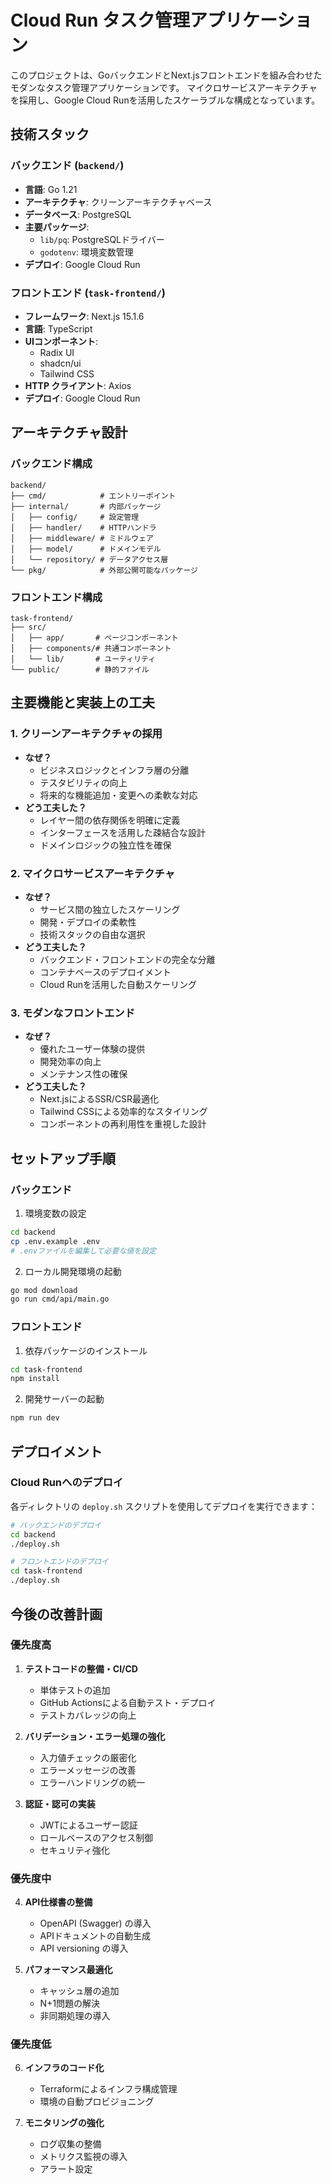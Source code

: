 # Cloud Run タスク管理アプリケーション

このプロジェクトは、GoバックエンドとNext.jsフロントエンドを組み合わせたモダンなタスク管理アプリケーションです。
マイクロサービスアーキテクチャを採用し、Google Cloud Runを活用したスケーラブルな構成となっています。

## 技術スタック

### バックエンド (`backend/`)
- **言語**: Go 1.21
- **アーキテクチャ**: クリーンアーキテクチャベース
- **データベース**: PostgreSQL
- **主要パッケージ**:
  - `lib/pq`: PostgreSQLドライバー
  - `godotenv`: 環境変数管理
- **デプロイ**: Google Cloud Run

### フロントエンド (`task-frontend/`)
- **フレームワーク**: Next.js 15.1.6
- **言語**: TypeScript
- **UIコンポーネント**:
  - Radix UI
  - shadcn/ui
  - Tailwind CSS
- **HTTP クライアント**: Axios
- **デプロイ**: Google Cloud Run

## アーキテクチャ設計

### バックエンド構成
```
backend/
├── cmd/            # エントリーポイント
├── internal/       # 内部パッケージ
│   ├── config/     # 設定管理
│   ├── handler/    # HTTPハンドラ
│   ├── middleware/ # ミドルウェア
│   ├── model/      # ドメインモデル
│   └── repository/ # データアクセス層
└── pkg/            # 外部公開可能なパッケージ
```

### フロントエンド構成
```
task-frontend/
├── src/
│   ├── app/       # ページコンポーネント
│   ├── components/# 共通コンポーネント
│   └── lib/       # ユーティリティ
└── public/        # 静的ファイル
```

## 主要機能と実装上の工夫

### 1. クリーンアーキテクチャの採用
- **なぜ？**
  - ビジネスロジックとインフラ層の分離
  - テスタビリティの向上
  - 将来的な機能追加・変更への柔軟な対応
- **どう工夫した？**
  - レイヤー間の依存関係を明確に定義
  - インターフェースを活用した疎結合な設計
  - ドメインロジックの独立性を確保

### 2. マイクロサービスアーキテクチャ
- **なぜ？**
  - サービス間の独立したスケーリング
  - 開発・デプロイの柔軟性
  - 技術スタックの自由な選択
- **どう工夫した？**
  - バックエンド・フロントエンドの完全な分離
  - コンテナベースのデプロイメント
  - Cloud Runを活用した自動スケーリング

### 3. モダンなフロントエンド
- **なぜ？**
  - 優れたユーザー体験の提供
  - 開発効率の向上
  - メンテナンス性の確保
- **どう工夫した？**
  - Next.jsによるSSR/CSR最適化
  - Tailwind CSSによる効率的なスタイリング
  - コンポーネントの再利用性を重視した設計

## セットアップ手順

### バックエンド
1. 環境変数の設定
```bash
cd backend
cp .env.example .env
# .envファイルを編集して必要な値を設定
```

2. ローカル開発環境の起動
```bash
go mod download
go run cmd/api/main.go
```

### フロントエンド
1. 依存パッケージのインストール
```bash
cd task-frontend
npm install
```

2. 開発サーバーの起動
```bash
npm run dev
```

## デプロイメント

### Cloud Runへのデプロイ
各ディレクトリの `deploy.sh` スクリプトを使用してデプロイを実行できます：

```bash
# バックエンドのデプロイ
cd backend
./deploy.sh

# フロントエンドのデプロイ
cd task-frontend
./deploy.sh
```

## 今後の改善計画

### 優先度高
1. **テストコードの整備・CI/CD**
   - 単体テストの追加
   - GitHub Actionsによる自動テスト・デプロイ
   - テストカバレッジの向上

2. **バリデーション・エラー処理の強化**
   - 入力値チェックの厳密化
   - エラーメッセージの改善
   - エラーハンドリングの統一

3. **認証・認可の実装**
   - JWTによるユーザー認証
   - ロールベースのアクセス制御
   - セキュリティ強化

### 優先度中
4. **API仕様書の整備**
   - OpenAPI (Swagger) の導入
   - APIドキュメントの自動生成
   - API versioning の導入

5. **パフォーマンス最適化**
   - キャッシュ層の追加
   - N+1問題の解決
   - 非同期処理の導入

### 優先度低
6. **インフラのコード化**
   - Terraformによるインフラ構成管理
   - 環境の自動プロビジョニング

7. **モニタリングの強化**
   - ログ収集の整備
   - メトリクス監視の導入
   - アラート設定

